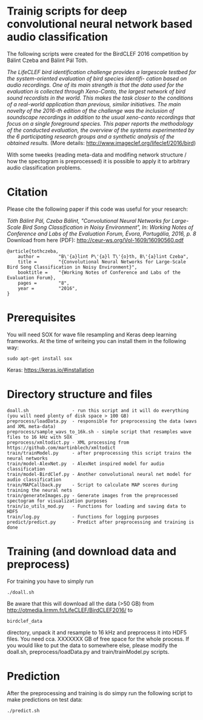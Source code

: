 # Trainig scripts for deep convolutional neural network based audio classification

The following scripts were created for the BirdCLEF 2016 competition by Bálint Czeba and Bálint Pál Tóth.

*The LifeCLEF bird identification challenge provides a largescale
testbed for the system-oriented evaluation of bird species identifi-
cation based on audio recordings. One of its main strength is that the
data used for the evaluation is collected through Xeno-Canto, the largest
network of bird sound recordists in the world. This makes the task closer
to the conditions of a real-world application than previous, similar initiatives.
The main novelty of the 2016-th edition of the challenge was the
inclusion of soundscape recordings in addition to the usual xeno-canto
recordings that focus on a single foreground species. This paper reports
the methodology of the conducted evaluation, the overview of the systems
experimented by the 6 participating research groups and a synthetic
analysis of the obtained results.* (More details: http://www.imageclef.org/lifeclef/2016/bird)

With some tweeks (reading meta-data and modifing network structure / how the spectogram is preprocessed) it is possible to apply it to arbitrary audio classification problems.

# Citation

Please cite the following paper if this code was useful for your research:

*Tóth Bálint Pál, Czeba Bálint, "Convolutional Neural Networks for Large-Scale Bird Song Classification in Noisy Environment", In: Working Notes of Conference and Labs of the Evaluation Forum, Évora, Portugália, 2016, p. 8*
Download from here (PDF): http://ceur-ws.org/Vol-1609/16090560.pdf

```
@article{tothczeba,
    author =       "B\'{a}lint P\'{a}l T\'{o}th, B\'{a}lint Czeba",
    title =        "{Convolutional Neural Networks for Large-Scale Bird Song Classification in Noisy Environment}",
    booktitle =    "{Working Notes of Conference and Labs of the Evaluation Forum},
    pages =        "8",
    year =         "2016",
}
```

# Prerequisites
You will need SOX for wave file resampling and Keras deep learning frameworks. At the time of writeing you can install them in the following way:
```
sudo apt-get install sox
```
Keras: https://keras.io/#installation

# Directory structure and files 
```
doall.sh                - run this script and it will do everything (you will need plenty of disk space > 100 GB)
preprocess/loadData.py  - responsible for preprocessing the data (wavs and XML meta-data)
preprocess/sample_wavs_to_16k.sh - simple script that resamples wave files to 16 kHz with SOX
preprocess/xmltodict.py - XML processing from https://github.com/martinblech/xmltodict
train/trainModel.py     - after preprocessing this script trains the neural networks
train/model-AlexNet.py  - AlexNet inspired model for audio classification
train/model-BirdClef.py - Another convolutional neural net model for audio classification
train/MAPCallback.py    - Script to calculate MAP scores during training the neural nets
train/generateImages.py - Generate images from the preprocessed spectogram for visualization purposes
train/io_utils_mod.py   - Functions for loading and saving data to HDF5
train/log.py            - Functions for logging purposes
predict/predict.py      - Predict after preprocessing and training is done
```

# Training (and download data and preprocess)

For training you have to simply run
```
./doall.sh
```
Be aware that this will download all the data (>50 GB) from http://otmedia.lirmm.fr/LifeCLEF/BirdCLEF2016/ to 
```
birdclef_data
```
directory, unpack it and resample to 16 kHz and preprocess it into HDF5 files. You need cca. XXXXXXX GB of free space for the whole process. If you would like to put the data to somewhere else, please modify the doall.sh, preprocess/loadData.py and train/trainModel.py scripts.

# Prediction

After the preprocessing and training is do simpy run the following script to make predictions on test data:

```
./predict.sh
```
